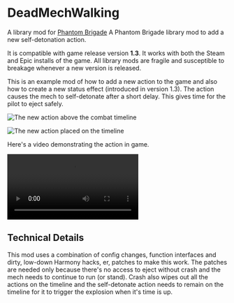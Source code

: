 # DeadMechWalking

A library mod for [Phantom Brigade](https://braceyourselfgames.com/phantom-brigade/) A Phantom Brigade library mod to add a new self-detonation action.

It is compatible with game release version **1.3**. It works with both the Steam and Epic installs of the game. All library mods are fragile and susceptible to breakage whenever a new version is released.

This is an example mod of how to add a new action to the game and also how to create a new status effect (introduced in version 1.3). The action causes the mech to self-detonate after a short delay. This gives time for the pilot to eject safely.

![The new action above the combat timeline](https://github.com/echkode/PhantomBrigadeMod_DeadMechWalking/assets/48565771/5a63af62-c789-47c0-ae09-ddd26d7677d0)

![The new action placed on the timeline](https://github.com/echkode/PhantomBrigadeMod_DeadMechWalking/assets/48565771/3ac424b4-7413-4439-992d-71d7c5b6a8c9)

Here's a video demonstrating the action in game.

<video controls src="https://github.com/echkode/PhantomBrigadeMod_DeadMechWalking/assets/48565771/62c5c86f-b61a-4fde-b94c-265522a4a011">
  <p>Demonstrating self-detonate in action. A mech runs toward another mech. A second before collision, the pilot ejects from the first mech. Just before collision, the first mech explodes in a powerful blast.</p>
</video>

## Technical Details

This mod uses a combination of config changes, function interfaces and dirty, low-down Harmony hacks, er, patches to make this work. The patches are needed only because there's no access to eject without crash and the mech needs to continue to run (or stand). Crash also wipes out all the actions on the timeline and the self-detonate action needs to remain on the timeline for it to trigger the explosion when it's time is up.

